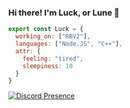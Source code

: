 ### Hi there! I'm Luck, or Lune 👋

```js
export const Luck = {
  working_on: ["RBV2"],
  languages: ["Node.JS", "C++"],
  attr: {
    feeling: "tired",
    sleepiness: 10
  }
}
```

[![Discord Presence](https://lanyard.cnrad.dev/api/759156960775110666)](https://discord.com/users/759156960775110666)
